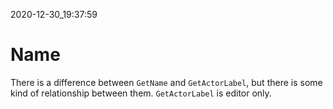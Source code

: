 2020-12-30_19:37:59

# Name

There is a difference between `GetName` and `GetActorLabel`, but there is some kind of relationship between them.
`GetActorLabel` is editor only.